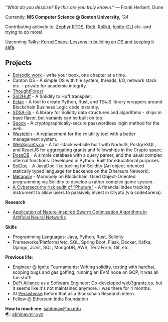 *“What do you despise? By this are you truly known.”*
― Frank Herbert, Dune <br>

Currently: 
**MS Computer Science @ Boston University,** '24 <br>

Contributing actively to: [Zephyr RTOS](https://github.com/zephyrproject-rtos/zephyr/), [Reth](https://github.com/paradigmxyz/reth), [Rollkit](https://rollkit.dev/), [Ignite-CLI](https://ignite.com/) etc. and trying to do more!

Upcoming Talks: [KernelChaos: Lessons in building an OS and keeping it safe](https://www.meetup.com/boston-hackers/events/299099520/).

## Projects

- [Episodic.work](https://episodic.work) - write your book, one chapter at a time.
- Canton OS - A simple OS with file system, threads, I/O, network stack etc. - private for academic integrity.
- [ThoughtForest](https://www.thoughtforest.xyz/)
- [Sol2Huff](https://github.com/abhinavmir/sol2huff) - A Solidity to Huff transpiler.
- [Eclair](https://github.com/abhinavmir/eclair) - A tool to create Python, Rust, and TS/JS library wrappers around Blockchain Business Logic code instantly.
- [SDSA-lib](https://www.npmjs.com/package/@sdsa-lib/base) - A library for Solidity data structures and algorithms - ships in base flavor, but variants can be built on top.
- [Spock](https://spock.tools/) - A cryptographically-secure passwordless login method for the web.
- [Wastebin](https://github.com/AbhinavMir/wastebin) - A replacement for the `rm` utility tool with a better management system.
- [Web3grants.co](https://www.web3grants.co/) - A full-stack website built with NodeJS, PostgreSQL, and ReactJS for aggregating grants and fellowships in the Crypto space.
- [DosaDB](https://github.com/abhinavmir/databases) - A simple database with a query parser, and the usual complex internal functions. Developed in Python. Built for educational purposes.
- [SolDoc](https://github.com/AbhinavMir/solDoc) - A JavaDoc-like tooling for Solidity (An object-oriented statically typed language for backends on the Ethereum Network).
- [Metapoly](https://github.com/abhinavmir/metapoly) - Monopoly on Blockchain. Used Object-Oriented programming via Solidity to develop a rather complex game system.
- [A Cybersecurity risk audit of "Phuture"](https://hackmd.io/@abhinavmir/phuture) - A financial index tracking instrument to allow users to passively invest in Crypto (via code4arena).

**Research**
- [Application of Nature-Inspired Swarm Optimization Algorithms in Artificial Neural Networks](https://ieeexplore.ieee.org/document/9395806)

**Skills**
- Programming Languages: Java, Python, Rust, Solidity
- Frameworks/Platforms/etc: SQL, Spring Boot, Flask, Docker, Kafka, Django, JUnit, SQL, MongoDB, AWS, TerraForm, Git, etc.


**Previous life**:
- Engineer @ [Ignite Tournaments](https://www.ignitetournaments.com/): Writing solidity, testing with hardhat, scoping bugs and gas golfing, running an EVM node on GCP, it was all fun stuff!
- <a href="http://defialliance.co/">DeFi Alliance</a> as a Software Engineer: Co-developed [web3grants.co](https://www.web3grants.co/), but it seems like it's not maintained anymore. I was there for 4 months.
- At <a href="https://persistence.one">Persistence</a> before that as a Blockchain Research intern.
- Fellow @ Ethereum India Foundation

**How to reach me**: sabhinav@bu.edu <br>
🌏: [abhinavmir.xyz](https://abhinavmir.xyz/) 
